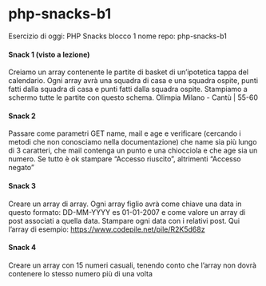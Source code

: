 # php-snacks-b1

Esercizio di oggi: PHP Snacks blocco 1
nome repo: php-snacks-b1
#### Snack 1 (visto a lezione)
Creiamo un array contenente le partite di basket di un’ipotetica tappa del calendario. Ogni array avrà una squadra di casa e una squadra ospite, punti fatti dalla squadra di casa e punti fatti dalla squadra ospite. Stampiamo a schermo tutte le partite con questo schema.
Olimpia Milano - Cantù | 55-60
#### Snack 2
Passare come parametri GET name, mail e age e verificare (cercando i metodi che non conosciamo nella documentazione) che name sia più lungo di 3 caratteri, che mail contenga un punto e una chiocciola e che age sia un numero. Se tutto è ok stampare “Accesso riuscito”, altrimenti “Accesso negato”
#### Snack 3
Creare un array di array. Ogni array figlio avrà come chiave una data in questo formato: DD-MM-YYYY es 01-01-2007 e come valore un array di post associati a quella data. Stampare ogni data con i relativi post.
Qui l’array di esempio: https://www.codepile.net/pile/R2K5d68z
#### Snack 4
Creare un array con 15 numeri casuali, tenendo conto che l’array non dovrà contenere lo stesso numero più di una volta
